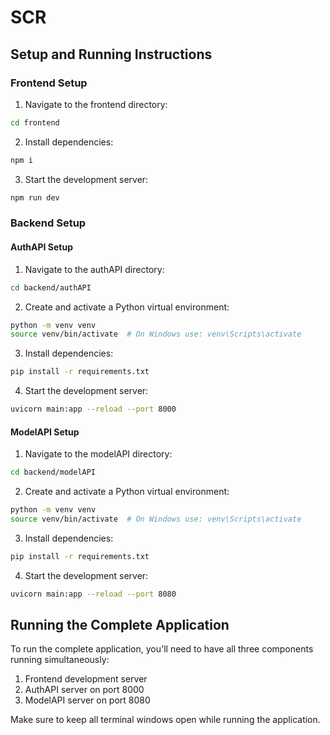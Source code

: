 # SCR

## Setup and Running Instructions

### Frontend Setup
1. Navigate to the frontend directory:
```bash
cd frontend
```

2. Install dependencies:
```bash
npm i
```

3. Start the development server:
```bash
npm run dev
```

### Backend Setup

#### AuthAPI Setup
1. Navigate to the authAPI directory:
```bash
cd backend/authAPI
```

2. Create and activate a Python virtual environment:
```bash
python -m venv venv
source venv/bin/activate  # On Windows use: venv\Scripts\activate
```

3. Install dependencies:
```bash
pip install -r requirements.txt
```

4. Start the development server:
```bash
uvicorn main:app --reload --port 8000
```

#### ModelAPI Setup
1. Navigate to the modelAPI directory:
```bash
cd backend/modelAPI
```

2. Create and activate a Python virtual environment:
```bash
python -m venv venv
source venv/bin/activate  # On Windows use: venv\Scripts\activate
```

3. Install dependencies:
```bash
pip install -r requirements.txt
```

4. Start the development server:
```bash
uvicorn main:app --reload --port 8080
```

## Running the Complete Application
To run the complete application, you'll need to have all three components running simultaneously:
1. Frontend development server
2. AuthAPI server on port 8000
3. ModelAPI server on port 8080

Make sure to keep all terminal windows open while running the application.
